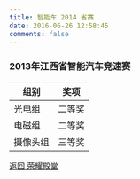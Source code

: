 ```yaml
---
title: 智能车 2014 省赛
date: 2016-06-26 12:58:45
comments: false
---
```

### 2013年江西省智能汽车竞速赛
|组别|奖项|
|---|---|
|光电组|二等奖|
|电磁组|二等奖|
|摄像头组|三等奖|

[返回 荣耀殿堂](/陈列中心/荣誉殿堂/)
